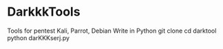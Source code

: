 # DarkkkTools
Tools for pentest Kali, Parrot, Debian
Write in Python
git clone 
cd darktool
python darKKKserj.py
